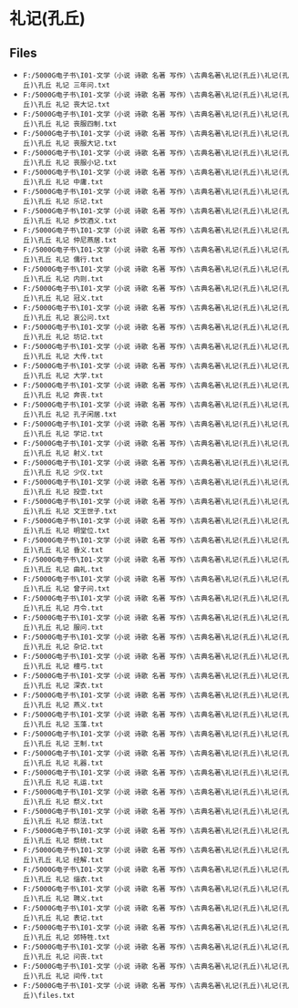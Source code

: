 # 礼记(孔丘)

## Files

- `F:/5000G电子书\I01-文学（小说 诗歌 名著 写作）\古典名著\礼记(孔丘)\礼记(孔丘)\孔丘 礼记 三年问.txt`
- `F:/5000G电子书\I01-文学（小说 诗歌 名著 写作）\古典名著\礼记(孔丘)\礼记(孔丘)\孔丘 礼记 丧大记.txt`
- `F:/5000G电子书\I01-文学（小说 诗歌 名著 写作）\古典名著\礼记(孔丘)\礼记(孔丘)\孔丘 礼记 丧服四制.txt`
- `F:/5000G电子书\I01-文学（小说 诗歌 名著 写作）\古典名著\礼记(孔丘)\礼记(孔丘)\孔丘 礼记 丧服大记.txt`
- `F:/5000G电子书\I01-文学（小说 诗歌 名著 写作）\古典名著\礼记(孔丘)\礼记(孔丘)\孔丘 礼记 丧服小记.txt`
- `F:/5000G电子书\I01-文学（小说 诗歌 名著 写作）\古典名著\礼记(孔丘)\礼记(孔丘)\孔丘 礼记 中庸.txt`
- `F:/5000G电子书\I01-文学（小说 诗歌 名著 写作）\古典名著\礼记(孔丘)\礼记(孔丘)\孔丘 礼记 乐记.txt`
- `F:/5000G电子书\I01-文学（小说 诗歌 名著 写作）\古典名著\礼记(孔丘)\礼记(孔丘)\孔丘 礼记 乡饮酒义.txt`
- `F:/5000G电子书\I01-文学（小说 诗歌 名著 写作）\古典名著\礼记(孔丘)\礼记(孔丘)\孔丘 礼记 仲尼燕居.txt`
- `F:/5000G电子书\I01-文学（小说 诗歌 名著 写作）\古典名著\礼记(孔丘)\礼记(孔丘)\孔丘 礼记 儒行.txt`
- `F:/5000G电子书\I01-文学（小说 诗歌 名著 写作）\古典名著\礼记(孔丘)\礼记(孔丘)\孔丘 礼记 内则.txt`
- `F:/5000G电子书\I01-文学（小说 诗歌 名著 写作）\古典名著\礼记(孔丘)\礼记(孔丘)\孔丘 礼记 冠义.txt`
- `F:/5000G电子书\I01-文学（小说 诗歌 名著 写作）\古典名著\礼记(孔丘)\礼记(孔丘)\孔丘 礼记 哀公问.txt`
- `F:/5000G电子书\I01-文学（小说 诗歌 名著 写作）\古典名著\礼记(孔丘)\礼记(孔丘)\孔丘 礼记 坊记.txt`
- `F:/5000G电子书\I01-文学（小说 诗歌 名著 写作）\古典名著\礼记(孔丘)\礼记(孔丘)\孔丘 礼记 大传.txt`
- `F:/5000G电子书\I01-文学（小说 诗歌 名著 写作）\古典名著\礼记(孔丘)\礼记(孔丘)\孔丘 礼记 大学.txt`
- `F:/5000G电子书\I01-文学（小说 诗歌 名著 写作）\古典名著\礼记(孔丘)\礼记(孔丘)\孔丘 礼记 奔丧.txt`
- `F:/5000G电子书\I01-文学（小说 诗歌 名著 写作）\古典名著\礼记(孔丘)\礼记(孔丘)\孔丘 礼记 孔子闲居.txt`
- `F:/5000G电子书\I01-文学（小说 诗歌 名著 写作）\古典名著\礼记(孔丘)\礼记(孔丘)\孔丘 礼记 学记.txt`
- `F:/5000G电子书\I01-文学（小说 诗歌 名著 写作）\古典名著\礼记(孔丘)\礼记(孔丘)\孔丘 礼记 射义.txt`
- `F:/5000G电子书\I01-文学（小说 诗歌 名著 写作）\古典名著\礼记(孔丘)\礼记(孔丘)\孔丘 礼记 少仪.txt`
- `F:/5000G电子书\I01-文学（小说 诗歌 名著 写作）\古典名著\礼记(孔丘)\礼记(孔丘)\孔丘 礼记 投壶.txt`
- `F:/5000G电子书\I01-文学（小说 诗歌 名著 写作）\古典名著\礼记(孔丘)\礼记(孔丘)\孔丘 礼记 文王世子.txt`
- `F:/5000G电子书\I01-文学（小说 诗歌 名著 写作）\古典名著\礼记(孔丘)\礼记(孔丘)\孔丘 礼记 明堂位.txt`
- `F:/5000G电子书\I01-文学（小说 诗歌 名著 写作）\古典名著\礼记(孔丘)\礼记(孔丘)\孔丘 礼记 昏义.txt`
- `F:/5000G电子书\I01-文学（小说 诗歌 名著 写作）\古典名著\礼记(孔丘)\礼记(孔丘)\孔丘 礼记 曲礼.txt`
- `F:/5000G电子书\I01-文学（小说 诗歌 名著 写作）\古典名著\礼记(孔丘)\礼记(孔丘)\孔丘 礼记 曾子问.txt`
- `F:/5000G电子书\I01-文学（小说 诗歌 名著 写作）\古典名著\礼记(孔丘)\礼记(孔丘)\孔丘 礼记 月令.txt`
- `F:/5000G电子书\I01-文学（小说 诗歌 名著 写作）\古典名著\礼记(孔丘)\礼记(孔丘)\孔丘 礼记 服问.txt`
- `F:/5000G电子书\I01-文学（小说 诗歌 名著 写作）\古典名著\礼记(孔丘)\礼记(孔丘)\孔丘 礼记 杂记.txt`
- `F:/5000G电子书\I01-文学（小说 诗歌 名著 写作）\古典名著\礼记(孔丘)\礼记(孔丘)\孔丘 礼记 檀弓.txt`
- `F:/5000G电子书\I01-文学（小说 诗歌 名著 写作）\古典名著\礼记(孔丘)\礼记(孔丘)\孔丘 礼记 深衣.txt`
- `F:/5000G电子书\I01-文学（小说 诗歌 名著 写作）\古典名著\礼记(孔丘)\礼记(孔丘)\孔丘 礼记 燕义.txt`
- `F:/5000G电子书\I01-文学（小说 诗歌 名著 写作）\古典名著\礼记(孔丘)\礼记(孔丘)\孔丘 礼记 玉藻.txt`
- `F:/5000G电子书\I01-文学（小说 诗歌 名著 写作）\古典名著\礼记(孔丘)\礼记(孔丘)\孔丘 礼记 王制.txt`
- `F:/5000G电子书\I01-文学（小说 诗歌 名著 写作）\古典名著\礼记(孔丘)\礼记(孔丘)\孔丘 礼记 礼器.txt`
- `F:/5000G电子书\I01-文学（小说 诗歌 名著 写作）\古典名著\礼记(孔丘)\礼记(孔丘)\孔丘 礼记 礼运.txt`
- `F:/5000G电子书\I01-文学（小说 诗歌 名著 写作）\古典名著\礼记(孔丘)\礼记(孔丘)\孔丘 礼记 祭义.txt`
- `F:/5000G电子书\I01-文学（小说 诗歌 名著 写作）\古典名著\礼记(孔丘)\礼记(孔丘)\孔丘 礼记 祭法.txt`
- `F:/5000G电子书\I01-文学（小说 诗歌 名著 写作）\古典名著\礼记(孔丘)\礼记(孔丘)\孔丘 礼记 祭统.txt`
- `F:/5000G电子书\I01-文学（小说 诗歌 名著 写作）\古典名著\礼记(孔丘)\礼记(孔丘)\孔丘 礼记 经解.txt`
- `F:/5000G电子书\I01-文学（小说 诗歌 名著 写作）\古典名著\礼记(孔丘)\礼记(孔丘)\孔丘 礼记 缁衣.txt`
- `F:/5000G电子书\I01-文学（小说 诗歌 名著 写作）\古典名著\礼记(孔丘)\礼记(孔丘)\孔丘 礼记 聘义.txt`
- `F:/5000G电子书\I01-文学（小说 诗歌 名著 写作）\古典名著\礼记(孔丘)\礼记(孔丘)\孔丘 礼记 表记.txt`
- `F:/5000G电子书\I01-文学（小说 诗歌 名著 写作）\古典名著\礼记(孔丘)\礼记(孔丘)\孔丘 礼记 郊特牲.txt`
- `F:/5000G电子书\I01-文学（小说 诗歌 名著 写作）\古典名著\礼记(孔丘)\礼记(孔丘)\孔丘 礼记 问丧.txt`
- `F:/5000G电子书\I01-文学（小说 诗歌 名著 写作）\古典名著\礼记(孔丘)\礼记(孔丘)\孔丘 礼记 间传.txt`
- `F:/5000G电子书\I01-文学（小说 诗歌 名著 写作）\古典名著\礼记(孔丘)\礼记(孔丘)\files.txt`
